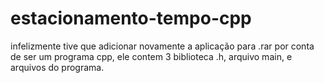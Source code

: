 # estacionamento-tempo-cpp
infelizmente tive que adicionar novamente a aplicação para .rar por conta de ser um programa cpp, ele contem 3 biblioteca .h, arquivo main, e arquivos do programa.
